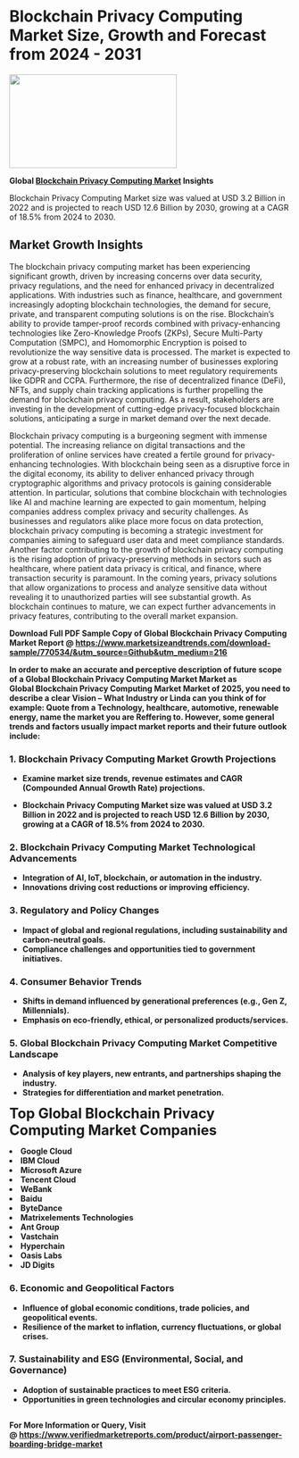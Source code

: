 <H1>Blockchain Privacy Computing Market Size, Growth and Forecast from 2024 - 2031</H1><img class="aligncenter size-medium wp-image-584254" src="https://thirdeyenews.in/wp-content/uploads/2024/09/Global-Market-Research-300x168.jpeg" alt="" width="300" height="168" /><p><strong>Global&nbsp;<a href="https://www.marketsizeandtrends.com/download-sample/770534/&amp;utm_source=Github&utm_medium=216">Blockchain Privacy Computing Market</a> Insights</strong></p><p>Blockchain Privacy Computing Market size was valued at USD 3.2 Billion in 2022 and is projected to reach USD 12.6 Billion by 2030, growing at a CAGR of 18.5% from 2024 to 2030.</p><p><h2>Market Growth Insights</h2> <p>The blockchain privacy computing market has been experiencing significant growth, driven by increasing concerns over data security, privacy regulations, and the need for enhanced privacy in decentralized applications. With industries such as finance, healthcare, and government increasingly adopting blockchain technologies, the demand for secure, private, and transparent computing solutions is on the rise. Blockchain’s ability to provide tamper-proof records combined with privacy-enhancing technologies like Zero-Knowledge Proofs (ZKPs), Secure Multi-Party Computation (SMPC), and Homomorphic Encryption is poised to revolutionize the way sensitive data is processed. The market is expected to grow at a robust rate, with an increasing number of businesses exploring privacy-preserving blockchain solutions to meet regulatory requirements like GDPR and CCPA. Furthermore, the rise of decentralized finance (DeFi), NFTs, and supply chain tracking applications is further propelling the demand for blockchain privacy computing. As a result, stakeholders are investing in the development of cutting-edge privacy-focused blockchain solutions, anticipating a surge in market demand over the next decade.</p> <p><strong></strong></p> <p>Blockchain privacy computing is a burgeoning segment with immense potential. The increasing reliance on digital transactions and the proliferation of online services have created a fertile ground for privacy-enhancing technologies. With blockchain being seen as a disruptive force in the digital economy, its ability to deliver enhanced privacy through cryptographic algorithms and privacy protocols is gaining considerable attention. In particular, solutions that combine blockchain with technologies like AI and machine learning are expected to gain momentum, helping companies address complex privacy and security challenges. As businesses and regulators alike place more focus on data protection, blockchain privacy computing is becoming a strategic investment for companies aiming to safeguard user data and meet compliance standards. Another factor contributing to the growth of blockchain privacy computing is the rising adoption of privacy-preserving methods in sectors such as healthcare, where patient data privacy is critical, and finance, where transaction security is paramount. In the coming years, privacy solutions that allow organizations to process and analyze sensitive data without revealing it to unauthorized parties will see substantial growth. As blockchain continues to mature, we can expect further advancements in privacy features, contributing to the overall market expansion.</p> <p><strong></p><p><span class=""><strong>Download Full PDF Sample Copy of Global Blockchain Privacy Computing Market Report</strong> @ <a href="https://www.marketsizeandtrends.com/download-sample/770534/&amp;utm_source=Github&utm_medium=216" target="_blank">https://www.marketsizeandtrends.com/download-sample/770534/&amp;utm_source=Github&utm_medium=216</a></span></p><p>In order to make an accurate and perceptive description of future scope of a Global&nbsp;Blockchain Privacy Computing Market Market as Global&nbsp;Blockchain Privacy Computing Market Market of 2025, you need to describe a clear Vision &ndash; What Industry or Linda can you think of for example: Quote from a Technology, healthcare, automotive, renewable energy, name the market you are Reffering to. However, some general trends and factors usually impact market reports and their future outlook include:</p><h3>1.&nbsp;<strong>Blockchain Privacy Computing Market Growth Projections</strong></h3><ul><li>Examine market size trends, revenue estimates and CAGR (Compounded Annual Growth Rate) projections.</li><li><p>Blockchain Privacy Computing Market size was valued at USD 3.2 Billion in 2022 and is projected to reach USD 12.6 Billion by 2030, growing at a CAGR of 18.5% from 2024 to 2030.</p></li></ul><h3>2.&nbsp;<strong>Blockchain Privacy Computing Market Technological Advancements</strong></h3><ul><li>Integration of AI, IoT, blockchain, or automation in the industry.</li><li>Innovations driving cost reductions or improving efficiency.</li></ul><h3>3.&nbsp;<strong>Regulatory and Policy Changes</strong></h3><ul><li>Impact of global and regional regulations, including sustainability and carbon-neutral goals.</li><li>Compliance challenges and opportunities tied to government initiatives.</li></ul><h3>4.&nbsp;<strong>Consumer Behavior Trends</strong></h3><ul><li>Shifts in demand influenced by generational preferences (e.g., Gen Z, Millennials).</li><li>Emphasis on eco-friendly, ethical, or personalized products/services.</li></ul><h3>5.&nbsp;<strong>Global Blockchain Privacy Computing Market Competitive Landscape</strong></h3><ul><li>Analysis of key players, new entrants, and partnerships shaping the industry.</li><li>Strategies for differentiation and market penetration.</li></ul><p data-pm-slice="1 1 []"><span style="color: inherit; font-family: inherit; font-size: 25px;">Top Global Blockchain Privacy Computing Market Companies</span></p><div class="" data-test-id=""><p><li>Google Cloud</li><li> IBM Cloud</li><li> Microsoft Azure</li><li> Tencent Cloud</li><li> WeBank</li><li> Baidu</li><li> ByteDance</li><li> Matrixelements Technologies</li><li> Ant Group</li><li> Vastchain</li><li> Hyperchain</li><li> Oasis Labs</li><li> JD Digits</li></p></div><h3>6.&nbsp;<strong>Economic and Geopolitical Factors</strong></h3><ul><li>Influence of global economic conditions, trade policies, and geopolitical events.</li><li>Resilience of the market to inflation, currency fluctuations, or global crises.</li></ul><h3>7.&nbsp;<strong>Sustainability and ESG (Environmental, Social, and Governance)</strong></h3><ul><li>Adoption of sustainable practices to meet ESG criteria.</li><li>Opportunities in green technologies and circular economy principles.</li></ul><h2><strong style="font-size: 14px;">For More Information or Query, Visit @&nbsp;</strong><a style="background-color: #ffffff; font-size: 14px;" href="https://www.marketsizeandtrends.com/report/blockchain-privacy-computing-market/" target="_blank">https://www.verifiedmarketreports.com/product/airport-passenger-boarding-bridge-market</a></h2>
